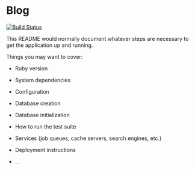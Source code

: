 # Blog

[![Build Status](https://travis-ci.com/gloriaodipo/Blog.svg?branch=develop)](https://travis-ci.com/gloriaodipo/Blog)

This README would normally document whatever steps are necessary to get the
application up and running.

Things you may want to cover:

* Ruby version

* System dependencies

* Configuration

* Database creation

* Database initialization

* How to run the test suite

* Services (job queues, cache servers, search engines, etc.)

* Deployment instructions

* ...
